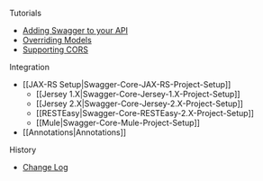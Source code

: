 Tutorials
* [Adding Swagger to your API](https://github.com/swagger-api/swagger-core/wiki/Adding-Swagger-to-your-API)
* [Overriding Models](https://github.com/swagger-api/swagger-core/wiki/overriding-models)
* [Supporting CORS](https://github.com/swagger-api/swagger-core/wiki/CORS)

Integration
* [[JAX-RS Setup|Swagger-Core-JAX-RS-Project-Setup]]
  * [[Jersey 1.X|Swagger-Core-Jersey-1.X-Project-Setup]]
  * [[Jersey 2.X|Swagger-Core-Jersey-2.X-Project-Setup]]
  * [[RESTEasy|Swagger-Core-RESTEasy-2.X-Project-Setup]]
  * [[Mule|Swagger-Core-Mule-Project-Setup]]
* [[Annotations|Annotations]]

History
* [Change Log](https://github.com/swagger-api/swagger-core/wiki/Changelog)